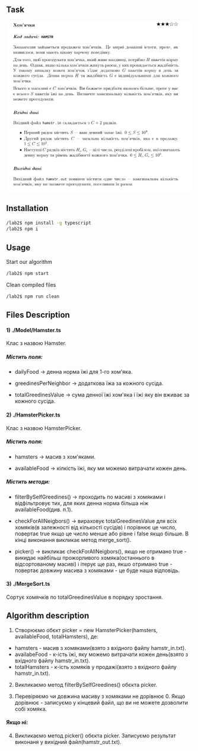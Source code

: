 ## Task
![task image](https://github.com/SDrion/__NULP__Algorithms-Labs/blob/main/lab2/task.png)

## Installation

```sh
/lab2$ npm install -g typescript
/lab2$ npm i
```

## Usage

Start our algorithm
```sh
/lab2$ npm start
```

Clean compiled files
```sh
/lab2$ npm run clean
```

## Files Description

#### 1) ./Model/Hamster.ts  
Клас з назвою Hamster.  
##### Містить поля:
- dailyFood -> денна норма їжі для 1-го хом'яка.

- greedinesPerNeighbor -> додаткова їжа за кожного сусіда.

- totalGreedinesValue -> сума денної їжі хом'яка і їжі яку він вживає за кожного сусіда.

#### 2) ./HamsterPicker.ts  
Клас з назвою HamsterPicker.  
##### Містить поля:
- hamsters -> масив з хом'яками.

- availableFood -> кілкість їжі, яку ми можемо витрачати кожен день.  

##### Містить методи:
- filterBySelfGreedines() -> проходить по масиві з хомяками і відфільтровує тих, для яких денна норма більша ніж availableFood(див. п.1).

- checkForAllNeigbors() -> вираховує totalGreedinesValue для всіх хомяків(в залежності від кількості сусідів) і порівнює це число, повертає true якщо це число менше або рівне і falsе якщо більше. В кінці виконання викликає метод merge_sort().

- picker() -> викликає checkForAllNeigbors(), якщо не отримано true - викидає найбільш прожорливого хомяка(останнього в відсортованому масиві) і ітерує ще раз, якшо отримано true - повертає довжину масива з хомяками - це буде наша відповідь. 


#### 3) ./MergeSort.ts
Сортує хомячків по totalGreedinesValue в порядку зростання.

## Algorithm description
1) Створюємо обєкт picker = new HamsterPicker(hamsters, availableFood, totalHamsters), де:
- hamsters - масив з хомяками(взято з вхідного файлу hamstr_in.txt).
- availabeFood - к-ість їжі, яку можемо витрачати кожен день(взято з вхідного файлу hamstr_in.txt).
- totalHamsters - к-ість хомяків у продажі(взято з вхідного файлу hamstr_in.txt).

2) Викликаємо метод filterBySelfGreedines() обєкта picker.

3) Перевіряємо чи довжина масиву з хомяками не дорівнює 0.
Якщо дорівнює - записуємо у кінцевий файл, що ви не можете дозволити собі хомяка.
#### Якщо ні:
4) Викликаємо метод picker() обєкта picker. Записуємо результат виконаня у вихідний файл(hamstr_out.txt).
